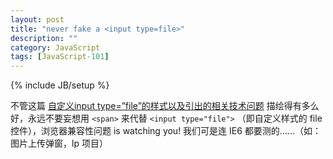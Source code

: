 ```yaml
---
layout: post
title: "never fake a <input type=file>"
description: ""
category: JavaScript
tags: [JavaScript-101]
---
```

{% include JB/setup %}

不管这篇 [自定义input type=”file”的样式以及引出的相关技术问题](http://www.haojii.com/2011/04/jquery-change-event-to-input-file-on-ie) 描绘得有多么好，永远不要妄想用 `<span>` 来代替 `<input type="file">` （即自定义样式的 file 控件），浏览器兼容性问题 is watching you! 我们可是连 IE6 都要测的……（如：图片上传弹窗，lp 项目）